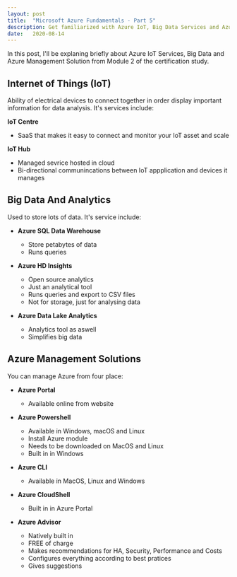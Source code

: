 ```yaml
---
layout: post
title:  "Microsoft Azure Fundamentals - Part 5"
description: Get familiarized with Azure IoT, Big Data Services and Azure Management Solutions
date:   2020-08-14
---
```

In this post, I'll be explaning briefly about Azure IoT Services, Big Data and Azure Management Solution from Module 2 of the certification study. 

## Internet of Things (IoT)
Ability of electrical devices to connect together in order display important information for data analysis. It's services include:

**IoT Centre**
* SaaS that makes it easy to connect and monitor your IoT asset and scale

**IoT Hub**
*   Managed sevrice hosted in cloud
*   Bi-directional  communincations between IoT appplication and devices it manages

## Big Data And Analytics
Used to store lots of data. It's service include:
*   **Azure SQL Data Warehouse**
    *   Store petabytes of data
    *   Runs queries

*   **Azure HD Insights**
    *   Open source analytics
    *   Just an analytical tool
    *   Runs queries and export to CSV files
    *   Not for storage, just for analysing data

*   **Azure Data Lake Analytics**
    *   Analytics tool as aswell
    *   Simplifies big data

## Azure Management Solutions
You can manage Azure from four place:
*   **Azure Portal**
    *   Available online from website

*   **Azure Powershell**
    *   Available in Windows, macOS and Linux
    *   Install Azure module
    *   Needs to be downloaded on MacOS and Linux
    *   Built in in Windows

*   **Azure CLI**
    *   Available in MacOS, Linux and Windows

*   **Azure CloudShell**
    *   Built in in Azure Portal

*   **Azure Advisor**
    *   Natively built in
    *   FREE of charge
    *   Makes recommendations for HA, Security, Performance and Costs
    *   Configures everything according to best pratices
    *   Gives suggestions